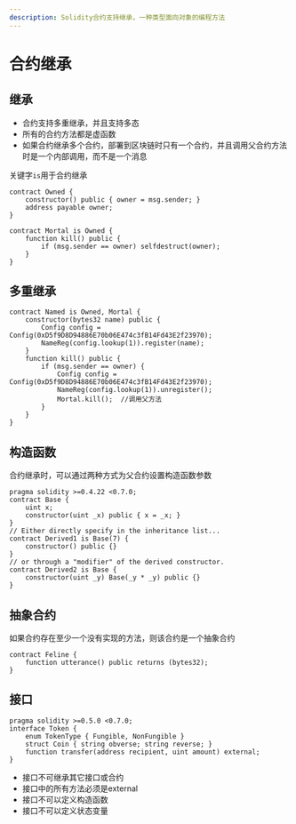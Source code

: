 ```yaml
---
description: Solidity合约支持继承，一种类型面向对象的编程方法
---
```


# 合约继承

## 继承

* 合约支持多重继承，并且支持多态
* 所有的合约方法都是虚函数
* 如果合约继承多个合约，部署到区块链时只有一个合约，并且调用父合约方法时是一个内部调用，而不是一个消息

关键字`is`用于合约继承

```text
contract Owned {
    constructor() public { owner = msg.sender; }
    address payable owner;
}

contract Mortal is Owned {
    function kill() public {
        if (msg.sender == owner) selfdestruct(owner);
    }
}
```

## 多重继承

```text
contract Named is Owned, Mortal {
    constructor(bytes32 name) public {
        Config config = Config(0xD5f9D8D94886E70b06E474c3fB14Fd43E2f23970);
        NameReg(config.lookup(1)).register(name);
    }
    function kill() public {
        if (msg.sender == owner) {
            Config config = Config(0xD5f9D8D94886E70b06E474c3fB14Fd43E2f23970);
            NameReg(config.lookup(1)).unregister();
            Mortal.kill();  //调用父方法
        }
    }
}
```

## 构造函数

合约继承时，可以通过两种方式为父合约设置构造函数参数

```text
pragma solidity >=0.4.22 <0.7.0;
contract Base {
    uint x;
    constructor(uint _x) public { x = _x; }
}
// Either directly specify in the inheritance list...
contract Derived1 is Base(7) {
    constructor() public {}
}
// or through a "modifier" of the derived constructor.
contract Derived2 is Base {
    constructor(uint _y) Base(_y * _y) public {}
}
```

## 抽象合约

如果合约存在至少一个没有实现的方法，则该合约是一个抽象合约

```text
contract Feline {
    function utterance() public returns (bytes32);
}
```

## 接口

```text
pragma solidity >=0.5.0 <0.7.0;
interface Token {
    enum TokenType { Fungible, NonFungible }
    struct Coin { string obverse; string reverse; }
    function transfer(address recipient, uint amount) external;
}
```

* 接口不可继承其它接口或合约
* 接口中的所有方法必须是external
* 接口不可以定义构造函数
* 接口不可以定义状态变量

